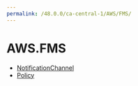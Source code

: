 ```yaml
---
permalink: /48.0.0/ca-central-1/AWS/FMS/
---
```


# AWS.FMS



* [NotificationChannel](NotificationChannel.md)
* [Policy](Policy.md)